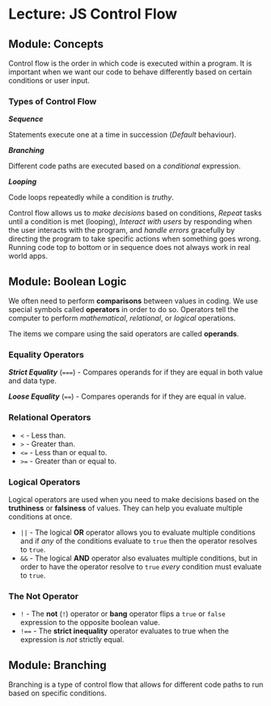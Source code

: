 # Lecture: JS Control Flow

## Module: Concepts

Control flow is the order in which code is executed within a program. It is important when we want our code to behave differently based on certain conditions or user input.

### Types of Control Flow

**_Sequence_**

Statements execute one at a time in succession (_Default_ behaviour).

**_Branching_**

Different code paths are executed based on a _conditional_ expression.

**_Looping_**

Code loops repeatedly while a condition is _truthy_.

Control flow allows us to _make decisions_ based on conditions, _Repeat_ tasks until a condition is met (looping), _Interact with users_ by responding when the user interacts with the program, and _handle errors_ gracefully by directing the program to take specific actions when something goes wrong. Running code top to bottom or in sequence does not always work in real world apps.

## Module: Boolean Logic

We often need to perform **comparisons** between values in coding. We use special symbols called **operators** in order to do so. Operators tell the computer to perform _mathematical_, _relational_, or _logical_ operations.

The items we compare using the said operators are called **operands**.

### Equality Operators

**_Strict Equality_** (`===`) - Compares operands for if they are equal in both value and data type.

**_Loose Equality_** (`==`) - Compares operands for if they are equal in value.

### Relational Operators

- `<` - Less than.
- `>` - Greater than.
- `<=` - Less than or equal to.
- `>=` - Greater than or equal to.

### Logical Operators

Logical operators are used when you need to make decisions based on the **truthiness** or **falsiness** of values. They can help you evaluate multiple conditions at once.

- `||` - The logical **OR** operator allows you to evaluate multiple conditions and if _any_ of the conditions evaluate to `true` then the operator resolves to `true`.
- `&&` - The logical **AND** operator also evaluates multiple conditions, but in order to have the operator resolve to `true` _every_ condition must evaluate to `true`.

### The Not Operator

- `!` - The **not** (`!`) operator or **bang** operator flips a `true` or `false` expression to the opposite boolean value.
- `!==` - The **strict inequality** operator evaluates to true when the expression is _not_ strictly equal.

## Module: Branching

Branching is a type of control flow that allows for different code paths to run based on specific conditions.

